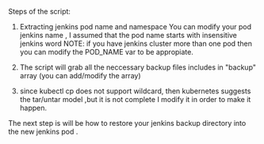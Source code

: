 Steps of the script:

1) Extracting jenkins pod name and namespace
You can modify your pod jenkins name , I assumed that the pod name starts with insensitive jenkins word 
NOTE: if you have jenkins cluster more than one pod then you can modify the POD_NAME var to be appropiate.

2) The script will grab all the neccessary backup files includes in "backup" array (you can add/modify the array)

3) since kubectl cp does not support wildcard, then kubernetes suggests the tar/untar model ,but it is not complete I modify it in order to make it happen.

The next step is will be how to restore your jenkins backup directory into the new jenkins pod .

